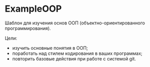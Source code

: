 # ExampleOOP

Шаблон для изучения основ ООП (объектно-ориентированного программирования). 

Цели:
- изучить основные понятия в ООП;
- поработать над стилем кодирования в ваших программах;
- повторить базовые действия при работе с системой git.
